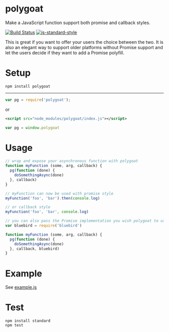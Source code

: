 polygoat
========

Make a JavaScript function support both promise and callback styles.

[![Build Status](https://img.shields.io/travis/sonnyp/polygoat/master.svg?style=flat-square)](https://travis-ci.org/sonnyp/polygoat/branches)
[![js-standard-style](https://img.shields.io/badge/code%20style-standard-brightgreen.svg?style=flat-square)](http://standardjs.com/)

This is great if you want to offer your users the choice between the two. It is also an elegant way to support older platforms without Promise support and let the users decide if they want to add a Promise polyfill.

# Setup


`npm install polygoat`

----

```javascript
var pg = require('polygoat');
```

or

```xml
<script src="node_modules/polygoat/index.js"></script>
```
```javascript
var pg = window.polygoat
```

# Usage

```js
// wrap and expose your asynchronous function with polygoat
function myFunction (some, arg, callback) {
  pg(function (done) {
    doSomethingAsync(done)
  }, callback)
}

// myFunction can now be used with promise style
myFunction('foo', 'bar').then(console.log)

// or callback style
myFunction('foo', 'bar', console.log)

// you can also pass the Promise implementation you wish polygoat to use
var bluebird = require('bluebird')

function myFunction (some, arg, callback) {
  pg(function (done) {
    doSomethingAsync(done)
  }, callback, bluebird)
}
```



# Example

See [example.js](https://github.com/sonnyp/polygoat/blob/master/example.js)

# Test

```
npm install standard
npm test
```
